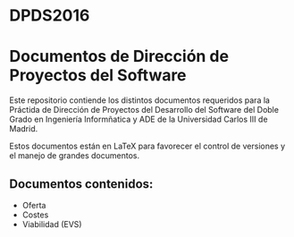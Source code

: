 # DPDS2016

Documentos de Dirección de Proyectos del Software
=================================================

Este repositorio contiende los distintos documentos requeridos para la Práctida de Dirección de Proyectos del Desarrollo del Software del Doble Grado en Ingeniería Informñatica y ADE de la Universidad Carlos III de Madrid.

Estos documentos están en LaTeX para favorecer el control de versiones y el manejo de grandes documentos.

Documentos contenidos:
----------------------

+ Oferta
+ Costes
+ Viabilidad (EVS)
